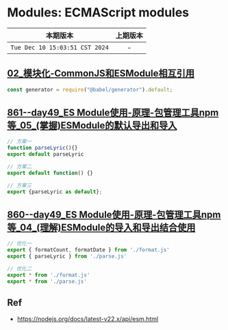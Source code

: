 # Modules: ECMAScript modules


|本期版本|上期版本
|:---:|:---:
`Tue Dec 10 15:03:51 CST 2024` | -

## [02_模块化-CommonJS和ESModule相互引用](https://github.com/nanana-100/qq-3619571/tree/main/27-02)

```javascript
const generator = require("@babel/generator").default;
```

## [861--day49_ES Module使用-原理-包管理工具npm等_05_(掌握)ESModule的默认导出和导入](https://github.com/nanana-100/coderwhy/tree/main/s05/day49/0860)

```javascript
// 方案一
function parseLyric(){}
export default parseLyric

// 方案二
export default function() {}

// 方案三
export {parseLyric as default};
```


## [860--day49_ES Module使用-原理-包管理工具npm等_04_(理解)ESModule的导入和导出结合使用](https://github.com/nanana-100/coderwhy/tree/main/s05/day49/0860)

```javascript
// 优化一
export { formatCount, formatDate } from './format.js'
export { parseLyric } from './parse.js'

// 优化二
export * from './format.js'
export * from './parse.js'
```

## Ref

* <https://nodejs.org/docs/latest-v22.x/api/esm.html>